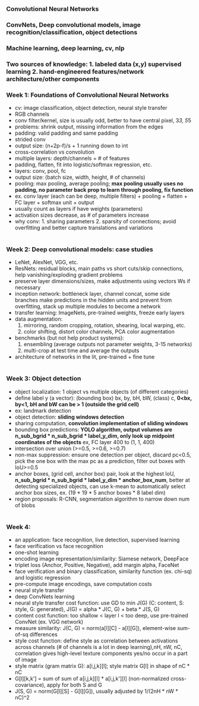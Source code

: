 ### Convolutional Neural Networks
### ConvNets, Deep convolutional models, image recognition/classification, object detections
### Machine learning, deep learning, cv, nlp
### Two sources of knowledge: 1. labeled data (x,y) supervised learning 2. hand-engineered features/network architecture/other components
### Week 1: Foundations of Convolutional Neural Networks
  * cv: image classification, object detection, neural style transfer
  * RGB channels
  * conv filter/kernel, size is usually odd, better to have central pixel, 3*3, 5*5
  * problems: shrink output, missing information from the edges
  * padding: valid padding and same padding
  * strided conv
  * output size: (n+2p-f)/s + 1 running down to int
  * cross-correlation vs convolution
  * multiple layers: depth/channels = # of features
  * padding, flatten, fit into logistic/softmax regression, etc.
  * layers: conv, pool, fc
  * output size: (batch size, width, height, # of channels)
  * pooling: max pooling, average pooling; **max pooling usually uses no padding, no parameter back prop to learn through pooling, fix function**
  * ex. conv layer (each can be deep, multiple filters) + pooling + flatten + FC layer + softmax unit + output
  * usually count as layers if have weights (parameters)
  * activation sizes decrease, as # of parameters increase
  * why conv: 1. sharing parameters 2. sparsity of connections; avoid overfitting and better capture translations and variations
<br><br/>
  ### Week 2: Deep convolutional models: case studies
  * LeNet, AlexNet, VGG, etc.
  * ResNets: residual blocks, main paths vs short cuts/skip connections, help vanishing/exploding gradient problems
  * preserve layer dimensions/sizes, make adjustments using vectors Ws if necessary
  * inception network: bottleneck layer, channel concat, some side branches make predictions in the hidden units and prevent from overfitting, stack up multiple modules to become a network
  * transfer learning: ImageNets, pre-trained weights, freeze early layers
  * data augmentation: 
    1. mirroring, random cropping, rotation, shearing, local warping, etc.
    2. color shifting, distort color channels, PCA color augmentation
  * benchmarks (but not help product systems): 
    1. ensembling (average outputs not parameter weights, 3-15 networks)
    2. multi-crop at test time and average the outputs
  * architecture of networks in the lit, pre-trained + fine tune
<br><br/>
### Week 3: Object detection
  * object localization: 1 object vs multiple objects (of different categories)
  * define label y (a vector): (bounding box) bx, by, bH, bW, (class) c, **0<bx, by<1, bH and bW can be > 1 (outside the grid cell)**
  * ex: landmark detection
  * object detection: **sliding windows detection**
  * sharing computation, **convolution implementation of sliding windows**
  * bounding box predictions: **YOLO algorithm, output volumes are n_sub_bgrid * n_sub_bgrid * label_y_dim, only look up midpoint coordinates of the objects** ex, FC layer 400 to (1, 1, 400) 
  * intersection over union (>=0.5, >=0.6, >=0.7)
  * non-max suppression: ensure one detection per object, discard pc<0.5, pick the one box with the max pc as a prediction, filter out boxes with IoU>=0.5
  * anchor boxes, (grid cell, anchor box) pair, look at the highest IoU, **n_sub_bgrid * n_sub_bgrid * label_y_dim * anchor_box_num**, better at detecting specialized objects, can use k-mean to automatically select anchor box sizes, ex. (19 * 19 * 5 anchor boxes * 8 label dim)
  * region proposals: R-CNN, segmentation algorithm to narrow down num of blobs
<br><br/>
### Week 4:
  * an application: face recognition, live detection, supervised learning
  * face verification vs face recognition
  * one-shot learning
  * encoding image representation/similarity: Siamese network, DeepFace
  * triplet loss (Anchor, Positive, Negative), add margin alpha, FaceNet
  * face verification and binary classification, similarity function (ex. chi-sq) and logistic regression
  * pre-compute image encodings, save computation costs
  * neural style transfer
  * deep ConvNets learning
  * neural style transfer cost function: use GD to min J(G) (C: content, S: style, G: generated), J(G) = alpha * J(C, G) + beta * J(S, G)
  * content cost function: too shallow < layer l < too deep, use pre-trained ConvNet (ex. VGG network)
  * measure similarity: J(C, G) = norm(a[l][C] - a[l][G]), element-wise sum-of-sq differences
  * style cost function: define style as correlation between activations across channels (# of channels is a lot in deep learning),nH, nW, nC, correlation gives high-level texture components yes/no occur in a part of image
  * style matrix (gram matrix G): a[i,j,k][l]; style matrix G[l] in shape of nC * nC
  * G[l][k,k'] = sum of sum of a[i,j,k][l] * a[i,j,k'][l] (non-normalized cross-covariance), apply for both S and G
  * J(S, G) = norm(G[l][S] - G[l][G]), usually adjusted by 1/(2nH * nW * nC)^2
  
  
  
  
  
  
  
  
  
  
  
  
